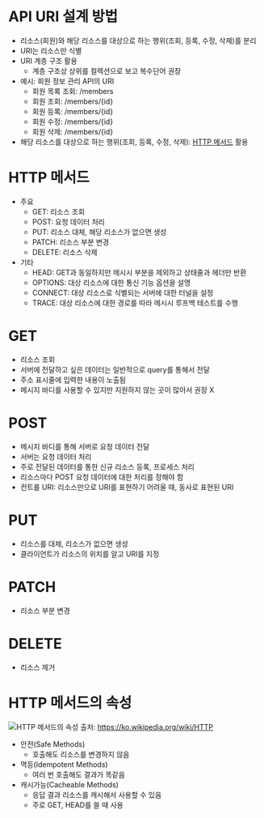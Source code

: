 
# API URI 설계 방법
- 리소스(회원)와 해당 리소스를 대상으로 하는 행위(조회, 등록, 수정, 삭제)를 분리
- URI는 리소스만 식별
- URI 계층 구조 활용
	- 계층 구조상 상위를 컬렉션으로 보고 복수단어 권장
- 예시: 회원 정보 관리 API의 URI
	- 회원 목록 조회: /members
	- 회원 조회: /members/{id}
	- 회원 등록: /members/{id}
	- 회원 수정: /members/{id}
	- 회원 삭제: /members/{id}
- 해당 리소스를 대상으로 하는 행위(조회, 등록, 수정, 삭제): [HTTP 메서드](#HTTP-메서드) 활용

# HTTP 메서드
- 주요
	- GET: 리소스 조회
	- POST: 요청 데이터 처리
	- PUT: 리소스 대체, 해당 리소스가 없으면 생성
	- PATCH: 리소스 부분 변경
	- DELETE: 리소스 삭제
- 기타
	- HEAD: GET과 동일하지만 메시시 부분을 제외하고 상태줄과 헤더만 반환
	- OPTIONS: 대상 리소스에 대한 통신 기능 옵션을 설명
	- CONNECT: 대상 리소스로 식별되는 서버에 대한 터널을 설정
	- TRACE: 대상 리소스에 대한 경로를 따라 메시시 루프백 테스트를 수행

# GET
- 리소스 조회
- 서버에 전달하고 싶은 데이터는 일반적으로 query를 통해서 전달
- 주소 표시줄에 입력한 내용이 노출됨
- 메시지 바디를 사용할 수 있지만 지원하지 않는 곳이 많아서 권장 X

# POST
- 메시지 바디를 통해 서버로 요청 데이터 전달
- 서버는 요청 데이터 처리
- 주로 전달된 데이터를 통한 신규 리소스 등록, 프로세스 처리
- 리소스마다 POST 요청 데이터에 대한 처리를 정해야 함
- 컨트롤 URI: 리소스만으로 URI를 표현하기 어려울 때, 동사로 표현된 URI

# PUT
- 리소스를 대체, 리소스가 없으면 생성
- 클라이언트가 리소스의 위치를 알고 URI를 지정

# PATCH
- 리소스 부분 변경

# DELETE
- 리소스 제거

# HTTP 메서드의 속성
![HTTP 메서드의 속성](./images/Pasted-image-20240720173506.png)
출처: https://ko.wikipedia.org/wiki/HTTP
- 안전(Safe Methods)
	- 호출해도 리소스를 변경하지 않음
- 멱등(Idempotent Methods)
	- 여러 번 호출해도 결과가 똑같음
- 캐시가능(Cacheable Methods)
	- 응답 결과 리소스를 캐시해서 사용할 수 있음
	- 주로 GET, HEAD를 쓸 때 사용
